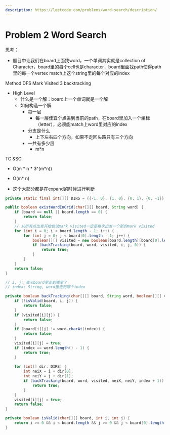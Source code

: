 ```yaml
---
description: https://leetcode.com/problems/word-search/description/
---
```


# Problem 2 Word Search





思考：

* 题目中让我们在board上面找word，一个单词其实就是collection of Character，board里的每个cell也是character，board里面找path使得path里的每一个vertex match上这个string里的每个对应的index

Method DFS Mark Visited 3 backtracking

* High Level
  * 什么是一个解：board上一个单词就是一个解
  * 如何构造一个解
    * 每一层
      * 每一层佳宜个点进到当前的path，在board里加入一个坐标（letter），必须能match上word里对应的index
    * 分支是什么
      * 上下左右四个方向，如果不走回头路只有三个方向
    * 一共有多少层
      * m\*n

TC \&SC

* O(m \* n \* 3^(m\*n))
* O(m\* n)



* 这个大部分都是在expand的时候进行判断

```java
private static final int[][] DIRS = {{-1, 0}, {1, 0}, {0, 1}, {0, -1}};

public boolean existWordInGrid(char[][] board, String word) {
    if (board == null || board.length == 0) {
        return false;
    }
    // 从所有点出发开始尝试mark visited一定是每次出发一个新的mark visited
    for (int i = 0; i < board.length - 1; i++) {
        for (int j = 0; j < board[0].length - 1; j++) {
            boolean[][] visited = new boolean[board.length][board[0].length];
            if (backTracking(board, word, visited, i, j, 0)) {
                return true;
            }
        }
    }
    return false;
}

// i, j: 表示board里走到哪里了
// index: String, word里走到哪个index

private boolean backTracking(char[][] board, String word, boolean[][] visited, int i, int j, int index) {
    if (!isValid(board, i, j)) {
        return false;
    }
    if (visited[i][j]) {
        return false;
    }
    if (board[i][j] != word.charAt(index)) {
        return false;
    }
    visited[i][j] = true;
    if (index == word.length() - 1) {
        return true;
    }
    
    for (int[] dir: DIRS) {
        int neiX = i + dir[0];
        int neiY = j + dir[1];
        if (backTracking(board, word, visited, neiX, neiY, index + 1)) {
            return true;
        }
    }
    visited[i][j] = true;
    return false;
}

private boolean isValid(char[][] board, int i, int j) {
    return i >= 0 && i < board.length && j >= 0 && j < board[0].length;
}

```

